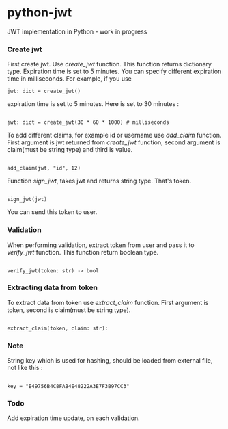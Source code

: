 # python-jwt
JWT implementation in Python - work in progress

### Create jwt

First create jwt.
Use *create_jwt* function. This function returns dictionary type. Expiration time is set to 5 minutes. You can specify different expiration time in milliseconds.
For example, if you use 

```
jwt: dict = create_jwt()

```

expiration time is set to 5 minutes. Here is set to 30 minutes :

```

jwt: dict = create_jwt(30 * 60 * 1000) # milliseconds

```

To add different claims, for example id or username use *add_claim* function. First argument is jwt returned from *create_jwt* function, second argument is claim(must be string type) and third is value.

```

add_claim(jwt, "id", 12)

```

Function *sign_jwt*, takes jwt and returns string type. That's token.

```

sign_jwt(jwt)

```

You can send this token to user.

### Validation

When performing validation, extract token from user and pass it to *verify_jwt* function. This function return boolean type.

```

verify_jwt(token: str) -> bool

```

### Extracting data from token

To extract data from token use *extract_claim* function. First argument is token, second is claim(must be string type).

```

extract_claim(token, claim: str):

```

### Note

String key which is used for hashing, should be loaded from external file, not like this :

```

key = "E49756B4C8FAB4E48222A3E7F3B97CC3"

```

### Todo

Add expiration time update, on each validation.

